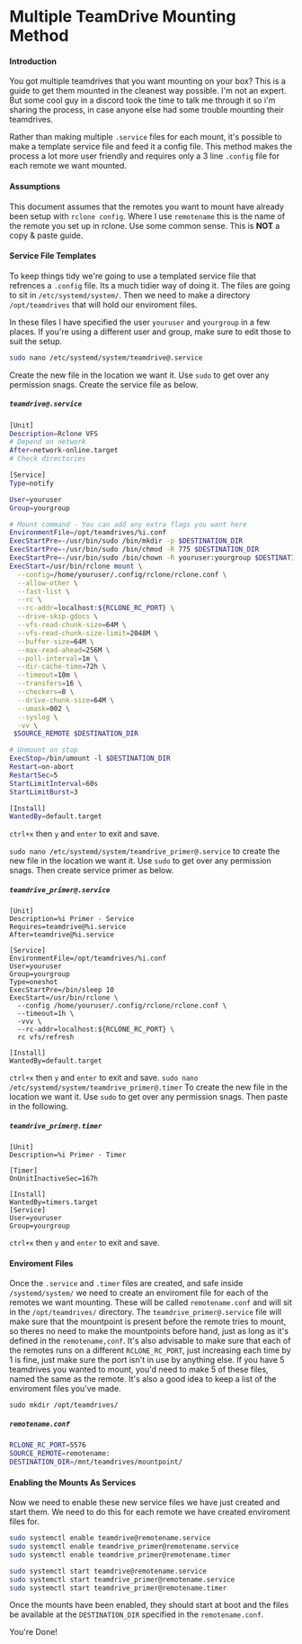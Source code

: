 # Multiple TeamDrive Mounting Method

#### Introduction

You got multiple teamdrives that you want mounting on your box? This is a guide to get them mounted in the cleanest way possible. I'm not an expert. But some cool guy in a discord took the time to talk me through it so i'm sharing the process, in case anyone else had some trouble mounting their teamdrives.

Rather than making multiple `.service` files for each mount, it's possible to make a template service file and feed it a config file. This method makes the process a lot more user friendly and requires only a 3 line `.config` file for each remote we want mounted.

#### Assumptions

This document assumes that the remotes you want to mount have already been setup with `rclone config`. Where I use `remotename` this is the name of the remote you set up in rclone. Use some common sense. This is **NOT** a copy & paste guide.

#### Service File Templates

To keep things tidy we're going to use a templated service file that refrences a `.config` file. Its a much tidier way of doing it. The files are going to sit in `/etc/systemd/system/`. Then we need to make a directory `/opt/teamdrives` that will hold our enviroment files.

In these files I have specified the user `youruser` and `yourgroup` in a few places. If you're using a different user and group, make sure to edit those to suit the setup.

```sh
sudo nano /etc/systemd/system/teamdrive@.service
``` 
Create the new file in the location we want it.  Use `sudo` to get over any permission snags. Create the service file as below. 

##### `teamdrive@.service`
```sh
[Unit]
Description=Rclone VFS
# Depend on network
After=network-online.target
# Check directories

[Service]
Type=notify

User=youruser
Group=yourgroup

# Mount command - You can add any extra flags you want here
EnvironmentFile=/opt/teamdrives/%i.conf
ExecStartPre=-/usr/bin/sudo /bin/mkdir -p $DESTINATION_DIR
ExecStartPre=-/usr/bin/sudo /bin/chmod -R 775 $DESTINATION_DIR
ExecStartPre=-/usr/bin/sudo /bin/chown -R youruser:yourgroup $DESTINATION_DIR
ExecStart=/usr/bin/rclone mount \
  --config=/home/youruser/.config/rclone/rclone.conf \
  --allow-other \
  --fast-list \
  --rc \
  --rc-addr=localhost:${RCLONE_RC_PORT} \
  --drive-skip-gdocs \
  --vfs-read-chunk-size=64M \
  --vfs-read-chunk-size-limit=2048M \
  --buffer-size=64M \
  --max-read-ahead=256M \
  --poll-interval=1m \
  --dir-cache-time=72h \
  --timeout=10m \
  --transfers=16 \
  --checkers=8 \
  --drive-chunk-size=64M \
  --umask=002 \
  --syslog \
  -vv \
 $SOURCE_REMOTE $DESTINATION_DIR

# Unmount on stop
ExecStop=/bin/umount -l $DESTINATION_DIR
Restart=on-abort
RestartSec=5
StartLimitInterval=60s
StartLimitBurst=3

[Install]
WantedBy=default.target
```
`ctrl+x` then `y` and `enter` to exit and save.

`sudo nano /etc/systemd/system/teamdrive_primer@.service` to create the new file in the location we want it. Use `sudo` to get over any permission snags. Then create service primer as below.

##### `teamdrive_primer@.service`
```
[Unit]
Description=%i Primer - Service
Requires=teamdrive@%i.service
After=teamdrive@%i.service

[Service]
EnvironmentFile=/opt/teamdrives/%i.conf
User=youruser
Group=yourgroup
Type=oneshot
ExecStartPre=/bin/sleep 10
ExecStart=/usr/bin/rclone \
  --config /home/youruser/.config/rclone/rclone.conf \
  --timeout=1h \
  -vvv \
  --rc-addr=localhost:${RCLONE_RC_PORT} \
  rc vfs/refresh

[Install]
WantedBy=default.target
```
`ctrl+x` then `y` and `enter` to exit and save.
`sudo nano /etc/systemd/system/teamdrive_primer@.timer` To create the new file in the location we want it. Use `sudo` to get over any permission snags. Then paste in the following.

##### `teamdrive_primer@.timer`
```
[Unit]
Description=%i Primer - Timer

[Timer]
OnUnitInactiveSec=167h

[Install]
WantedBy=timers.target
[Service]
User=youruser
Group=yourgroup
```
`ctrl+x` then `y` and `enter` to exit and save.

#### Enviroment Files
Once the `.service` and `.timer` files are created, and safe inside `/systemd/system/` we need to create an enviroment file for each of the remotes we want mounting. These will be called `remotename.conf` and will sit in the `/opt/teamdrives/` directory. The `teamdrive_primer@.service` file will make sure that the mountpoint is present before the remote tries to mount, so theres no need to make the mountpoints before hand, just as long as it's defined in the `remotename,conf`. It's also advisable to make sure that each of the remotes runs on a different `RCLONE_RC_PORT`, just increasing each time by 1 is fine, just make sure the port isn't in use by anything else. If you have 5 teamdrives you wanted to mount, you'd need to make 5 of these files, named the same as the remote. It's also a good idea to keep a list of the enviroment files you've made. 

`sudo mkdir /opt/teamdrives/`

##### `remotename.conf`
```bash
RCLONE_RC_PORT=5576
SOURCE_REMOTE=remotename:
DESTINATION_DIR=/mnt/teamdrives/mountpoint/
```
#### Enabling the Mounts As Services
Now we need to enable these new service files we have just created and start them. We need to do this for each remote we have created enviroment files for.

```bash
sudo systemctl enable teamdrive@remotename.service
sudo systemctl enable teamdrive_primer@remotename.service
sudo systemctl enable teamdrive_primer@remotename.timer

sudo systemctl start teamdrive@remotename.service
sudo systemctl start teamdrive_primer@remotename.service
sudo systemctl start teamdrive_primer@remotename.timer
```
Once the mounts have been enabled, they should start at boot and the files be available at the `DESTINATION_DIR` specified in the `remotename.conf`.

You're Done!
